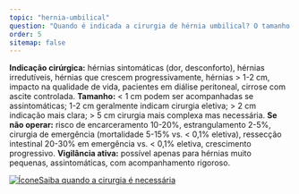 ```yaml
---
topic: "hernia-umbilical"
question: "Quando é indicada a cirurgia de hérnia umbilical? O tamanho influencia? O que acontece se eu não operar?"
order: 5
sitemap: false
---
```


**Indicação cirúrgica:** hérnias sintomáticas (dor, desconforto), hérnias irredutíveis, hérnias que crescem progressivamente, hérnias > 1-2 cm, impacto na qualidade de vida, pacientes em diálise peritoneal, cirrose com ascite controlada. **Tamanho:** < 1 cm podem ser acompanhadas se assintomáticas; 1-2 cm geralmente indicam cirurgia eletiva; > 2 cm indicação mais clara; > 5 cm cirurgia mais complexa mas necessária. **Se não operar:** risco de encarceramento 10-20%, estrangulamento 2-5%, cirurgia de emergência (mortalidade 5-15% vs. < 0,1% eletiva), ressecção intestinal 20-30% em emergência vs. < 0,1% eletiva, crescimento progressivo. **Vigilância ativa:** possível apenas para hérnias muito pequenas, assintomáticas, com acompanhamento rigoroso.

<p><a href="{% link _posts/2025-10-21-hernia-umbilical-cirurgia-quando-operar.md %}">
  <img src="/assets/images/icon-document.svg" class="icon" alt="Ícone" />Saiba quando a cirurgia é necessária</a></p>
